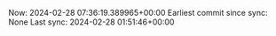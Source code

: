 Now: 2024-02-28 07:36:19.389965+00:00 Earliest commit since sync: None Last sync: 2024-02-28 01:51:46+00:00
